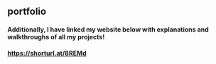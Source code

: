 ## portfolio

#### Additionally, I have linked my website below with explanations and walkthroughs of all my projects! 
#### https://shorturl.at/8REMd
